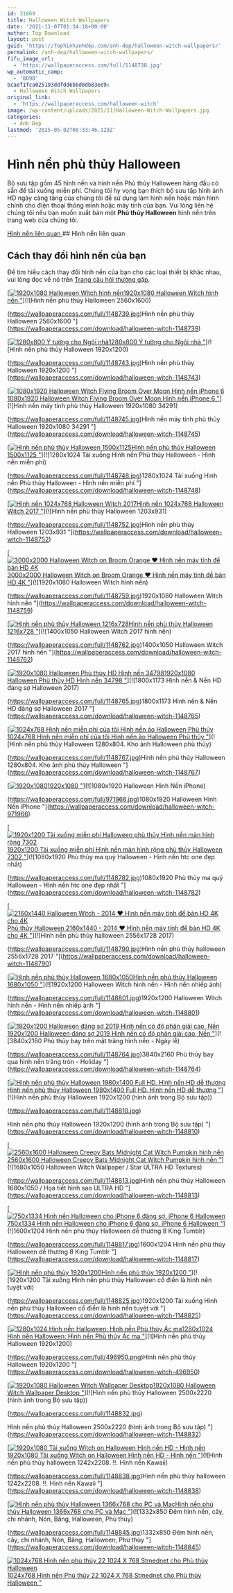```yaml
---
id: 31869
title: Halloween Witch Wallpapers
date: '2021-11-07T01:34:18+00:00'
author: Top Download
layout: post
guid: 'https://Tophinhanhdep.com/anh-dep/halloween-witch-wallpapers/'
permalink: /anh-dep/halloween-witch-wallpapers/
fifu_image_url:
  - 'https://wallpaperaccess.com/full/1148738.jpg'
wp_automatic_camp:
  - '8098'
bcaef1fca025193ddfdd6bbd0db83ee9:
  - Halloween Witch Wallpapers
original_link:
  - 'https://wallpaperaccess.com/halloween-witch'
image: /wp-content/uploads/2021/11/Halloween-Witch-Wallpapers.jpg
categories:
  - Ảnh Đẹp
lastmod: '2025-05-02T08:33:46.128Z'
---
```

# Hình nền phù thủy Halloween

Bộ sưu tập gồm 45 hình nền và hình nền Phù thủy Halloween hàng đầu có sẵn để tải xuống miễn phí. Chúng tôi hy vọng bạn thích bộ sưu tập hình ảnh HD ngày càng tăng của chúng tôi để sử dụng làm hình nền hoặc màn hình chính cho điện thoại thông minh hoặc máy tính của bạn. Vui lòng liên hệ chúng tôi nếu bạn muốn xuất bản một **Phù thủy Halloween** hình nền trên trang web của chúng tôi.

[Hình nền liên quan ](#related) ## Hình nền liên quan

## Cách thay đổi hình nền của bạn

Để tìm hiểu cách thay đổi hình nền của bạn cho các loại thiết bị khác nhau, vui lòng đọc về nó trên [Trang câu hỏi thường gặp](https://tophinhanhdep.com/faq/).

  
[[![1920x1080 Halloween Witch hình nền](https://wallpaperaccess.com/full/1148738.jpg)1920x1080 Halloween Witch hình nền "](https://wallpaperaccess.com/download/halloween-witch-1148738)](![Hình nền phù thủy Halloween 2560x1600)

(https://wallpaperaccess.com/full/1148739.jpg)Hình nền phù thủy Halloween 2560x1600 "](https://wallpaperaccess.com/download/halloween-witch-1148739)

[[![1280x800 Ý tưởng cho Ngôi nhà](https://wallpaperaccess.com/full/1148741.jpg)1280x800 Ý tưởng cho Ngôi nhà "](https://wallpaperaccess.com/download/halloween-witch-1148741)](![Hình nền phù thủy Halloween 1920x1200)

(https://wallpaperaccess.com/full/1148743.jpg)Hình nền phù thủy Halloween 1920x1200 "](https://wallpaperaccess.com/download/halloween-witch-1148743)

[[![1080x1920 Halloween Witch Flying Broom Over Moon Hình nền iPhone 6](https://wallpaperaccess.com/full/1148744.jpg)1080x1920 Halloween Witch Flying Broom Over Moon Hình nền iPhone 6 "](https://wallpaperaccess.com/download/halloween-witch-1148744)](![Hình nền máy tính phù thủy Halloween 1920x1080 34291)

(https://wallpaperaccess.com/full/1148745.jpg)Hình nền máy tính phù thủy Halloween 1920x1080 34291 "](https://wallpaperaccess.com/download/halloween-witch-1148745)

[[![Hình nền phù thủy Halloween 1500x1125](https://wallpaperaccess.com/full/1148747.jpg)Hình nền phù thủy Halloween 1500x1125 "](https://wallpaperaccess.com/download/halloween-witch-1148747)](![1280x1024 Tải xuống Hình nền Phù thủy Halloween - Hình nền miễn phí)

(https://wallpaperaccess.com/full/1148748.jpg)1280x1024 Tải xuống Hình nền Phù thủy Halloween - Hình nền miễn phí "](https://wallpaperaccess.com/download/halloween-witch-1148748)

[[![Hình nền 1024x768 Halloween Witch 2017](https://wallpaperaccess.com/full/1148751.jpg)Hình nền 1024x768 Halloween Witch 2017 "](https://wallpaperaccess.com/download/halloween-witch-1148751)](![Hình nền phù thủy Halloween 1203x931)

(https://wallpaperaccess.com/full/1148752.jpg)Hình nền phù thủy Halloween 1203x931 "](https://wallpaperaccess.com/download/halloween-witch-1148752)

[[![3000x2000 Halloween Witch on Broom Orange ❤ Hình nền máy tính để bàn HD 4K](https://wallpaperaccess.com/full/1148754.jpg)3000x2000 Halloween Witch on Broom Orange ❤ Hình nền máy tính để bàn HD 4K "](https://wallpaperaccess.com/download/halloween-witch-1148754)](![1920x1080 Halloween Witch hình nền)

(https://wallpaperaccess.com/full/1148759.jpg)1920x1080 Halloween Witch hình nền "](https://wallpaperaccess.com/download/halloween-witch-1148759)

[[![Hình nền phù thủy Halloween 1216x728](https://wallpaperaccess.com/full/1148760.jpg)Hình nền phù thủy Halloween 1216x728 "](https://wallpaperaccess.com/download/halloween-witch-1148760)](![1400x1050 Halloween Witch 2017 hình nền)

(https://wallpaperaccess.com/full/1148762.jpg)1400x1050 Halloween Witch 2017 hình nền "](https://wallpaperaccess.com/download/halloween-witch-1148762)

[[![1920x1080 Halloween Phù thủy HD Hình nền 34798](https://wallpaperaccess.com/full/1148763.jpg)1920x1080 Halloween Phù thủy HD Hình nền 34798 "](https://wallpaperaccess.com/download/halloween-witch-1148763)](![1800x1173 Hình nền & Nền HD đáng sợ Halloween 2017)

(https://wallpaperaccess.com/full/1148765.jpg)1800x1173 Hình nền &amp; Nền HD đáng sợ Halloween 2017 "](https://wallpaperaccess.com/download/halloween-witch-1148765)

[[![1024x768 Hình nền miễn phí của tôi Hình nền ảo Halloween Phù thủy](https://wallpaperaccess.com/full/1148766.jpg)1024x768 Hình nền miễn phí của tôi Hình nền ảo Halloween Phù thủy "](https://wallpaperaccess.com/download/halloween-witch-1148766)](![Hình nền phù thủy Halloween 1280x804.  Kho ảnh Halloween phù thủy)

(https://wallpaperaccess.com/full/1148767.jpg)Hình nền phù thủy Halloween 1280x804. Kho ảnh phù thủy Halloween "](https://wallpaperaccess.com/download/halloween-witch-1148767)

[[![1920x1080 ](https://wallpaperaccess.com/full/1148775.jpg)1920x1080 "](https://wallpaperaccess.com/download/halloween-witch-1148775)](![1080x1920 Halloween Hình Nền iPhone)

(https://wallpaperaccess.com/full/971966.jpg)1080x1920 Halloween Hình Nền iPhone "](https://wallpaperaccess.com/download/halloween-witch-971966)

[[![1920x1200 Tải xuống miễn phí Halloween phù thủy Hình nền màn hình rộng 7302](https://wallpaperaccess.com/full/1148781.jpg)1920x1200 Tải xuống miễn phí Hình nền màn hình rộng phù thủy Halloween 7302 "](https://wallpaperaccess.com/download/halloween-witch-1148781)](![1080x1920 Phù thủy ma quỷ Halloween - Hình nền htc one đẹp nhất)

(https://wallpaperaccess.com/full/1148782.jpg)1080x1920 Phù thủy ma quỷ Halloween - Hình nền htc one đẹp nhất "](https://wallpaperaccess.com/download/halloween-witch-1148782)

[[![2160x1440 Halloween Witch - 2014 ❤ Hình nền máy tính để bàn HD 4K cho 4K](https://wallpaperaccess.com/full/1148787.jpg)Phù thủy Halloween 2160x1440 - 2014 ❤ Hình nền máy tính để bàn HD 4K cho 4K "](https://wallpaperaccess.com/download/halloween-witch-1148787)](![Hình nền phù thủy halloween 2556x1728 2017)

(https://wallpaperaccess.com/full/1148790.jpg)Hình nền phù thủy halloween 2556x1728 2017 "](https://wallpaperaccess.com/download/halloween-witch-1148790)

[[![Hình nền phù thủy Halloween 1680x1050](https://wallpaperaccess.com/full/1148800.jpg)Hình nền phù thủy Halloween 1680x1050 "](https://wallpaperaccess.com/download/halloween-witch-1148800)](![1920x1200 Halloween Witch hình nền - Hình nền nhiếp ảnh)

(https://wallpaperaccess.com/full/1148801.jpg)1920x1200 Halloween Witch hình nền - Hình nền nhiếp ảnh "](https://wallpaperaccess.com/download/halloween-witch-1148801)

[[![1920x1200 Halloween đáng sợ 2019 Hình nền có độ phân giải cao, Nền](https://wallpaperaccess.com/full/1148803.jpg)1920x1200 Halloween đáng sợ 2019 Hình nền có độ phân giải cao, Nền "](https://wallpaperaccess.com/download/halloween-witch-1148803)](![3840x2160 Phù thủy bay trên mặt trăng hình nền - Ngày lễ)

(https://wallpaperaccess.com/full/1148764.jpg)3840x2160 Phù thủy bay qua hình nền trăng tròn - Holiday "](https://wallpaperaccess.com/download/halloween-witch-1148764)

[[![Hình nền phù thủy Halloween 1980x1400 Full HD.  Hình nền HD dễ thương](https://wallpaperaccess.com/full/1148808.jpg)Hình nền phù thủy Halloween 1980x1400 Full HD. Hình nền HD dễ thương "](https://wallpaperaccess.com/download/halloween-witch-1148808)](![Hình nền phù thủy Halloween 1920x1200 (hình ảnh trong Bộ sưu tập))

(https://wallpaperaccess.com/full/1148810.jpg)

Hình nền phù thủy Halloween 1920x1200 (hình ảnh trong Bộ sưu tập) "](https://wallpaperaccess.com/download/halloween-witch-1148810)

[[![2560x1600 Halloween Creepy Bats Midnight Cat Witch Pumpkin hình nền](https://wallpaperaccess.com/full/1148812.jpg)2560x1600 Halloween Creepy Bats Midnight Cat Witch Pumpkin hình nền "](https://wallpaperaccess.com/download/halloween-witch-1148812)](![1680x1050 Halloween Witch Wallpaper / Star ULTRA HD Textures)

(https://wallpaperaccess.com/full/1148813.jpg)Hình nền phù thủy Halloween 1680x1050 / Họa tiết hình sao ULTRA HD "](https://wallpaperaccess.com/download/halloween-witch-1148813)

[[![750x1334 Hình nền Halloween cho iPhone 6 đáng sợ.  iPhone 6 Halloween](https://wallpaperaccess.com/full/1148816.jpg)750x1334 Hình nền Halloween cho iPhone 6 đáng sợ. iPhone 6 Halloween "](https://wallpaperaccess.com/download/halloween-witch-1148816)](![1600x1204 Hình nền phù thủy Halloween dễ thương 8 King Tumblr)

(https://wallpaperaccess.com/full/1148817.jpg)1600x1204 Hình nền phù thủy Halloween dễ thương 8 King Tumblr "](https://wallpaperaccess.com/download/halloween-witch-1148817)

[[![Hình nền phù thủy 1920x1200](https://wallpaperaccess.com/full/1148823.jpg)Hình nền phù thủy 1920x1200 "](https://wallpaperaccess.com/download/halloween-witch-1148823)](![1920x1200 Tải xuống Hình nền phù thủy Halloween cổ điển là hình nền tuyệt vời)

(https://wallpaperaccess.com/full/1148825.jpg)1920x1200 Tải xuống Hình nền phù thủy Halloween cổ điển là hình nền tuyệt vời "](https://wallpaperaccess.com/download/halloween-witch-1148825)

[[![1280x1024 Hình nền Halloween: Hình nền Phù thủy Ác ma](https://wallpaperaccess.com/full/1148827.jpg)1280x1024 Hình nền Halloween: Hình nền Phù thủy Ác ma "](https://wallpaperaccess.com/download/halloween-witch-1148827)](![Hình nền phù thủy Halloween 1920x1200)

(https://wallpaperaccess.com/full/496950.png)Hình nền phù thủy Halloween 1920x1200 "](https://wallpaperaccess.com/download/halloween-witch-496950)

[[![1920x1080 Halloween Witch Wallpaper Desktop](https://wallpaperaccess.com/full/1148829.jpg)1920x1080 Halloween Witch Wallpaper Desktop "](https://wallpaperaccess.com/download/halloween-witch-1148829)](![Hình nền phù thủy Halloween 2500x2220 (hình ảnh trong Bộ sưu tập))

(https://wallpaperaccess.com/full/1148832.jpg)

Hình nền phù thủy Halloween 2500x2220 (hình ảnh trong Bộ sưu tập) "](https://wallpaperaccess.com/download/halloween-witch-1148832)

[[![1920x1080 Tải xuống Witch on Halloween Hình nền HD - Hình nền](https://wallpaperaccess.com/full/1148834.jpg)1920x1080 Tải xuống Witch on Halloween Hình nền HD - Hình nền "](https://wallpaperaccess.com/download/halloween-witch-1148834)](![Hình nền phù thủy halloween 1242x2208. !!.  Hình nền Kawaii)

(https://wallpaperaccess.com/full/1148838.jpg)Hình nền phù thủy halloween 1242x2208. !!. Hình nền Kawaii "](https://wallpaperaccess.com/download/halloween-witch-1148838)

[[![Hình nền phù thủy Halloween 1366x768 cho PC và Mac](https://wallpaperaccess.com/full/1148839.jpg)Hình nền phù thủy Halloween 1366x768 cho PC và Mac "](https://wallpaperaccess.com/download/halloween-witch-1148839)](![1332x850 Đêm hình nền, cây, chi nhánh, Nón, Băng, Halloween, Phù thủy)

(https://wallpaperaccess.com/full/1148845.jpg)1332x850 Đêm hình nền, cây, chi nhánh, Nón, Băng, Halloween, Phù thủy "](https://wallpaperaccess.com/download/halloween-witch-1148845)

[![1024x768 Hình nền phù thủy 22 1024 X 768 Stmednet cho Phù thủy Halloween](https://wallpaperaccess.com/full/1148853.jpg)1024x768 Hình nền Phù thủy 22 1024 X 768 Stmednet cho Phù thủy Halloween "](https://wallpaperaccess.com/download/halloween-witch-1148853)
